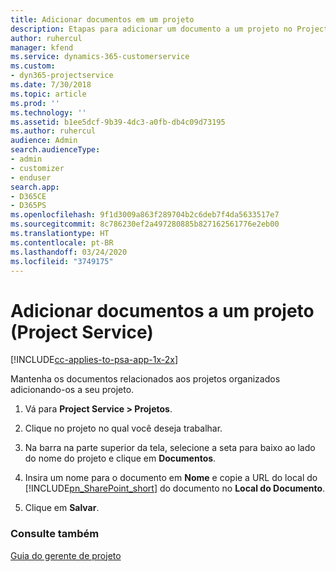```yaml
---
title: Adicionar documentos em um projeto
description: Etapas para adicionar um documento a um projeto no Project Service
author: ruhercul
manager: kfend
ms.service: dynamics-365-customerservice
ms.custom:
- dyn365-projectservice
ms.date: 7/30/2018
ms.topic: article
ms.prod: ''
ms.technology: ''
ms.assetid: b1ee5dcf-9b39-4dc3-a0fb-db4c09d73195
ms.author: ruhercul
audience: Admin
search.audienceType:
- admin
- customizer
- enduser
search.app:
- D365CE
- D365PS
ms.openlocfilehash: 9f1d3009a863f289704b2c6deb7f4da5633517e7
ms.sourcegitcommit: 8c786230ef2a497280885b827162561776e2eb00
ms.translationtype: HT
ms.contentlocale: pt-BR
ms.lasthandoff: 03/24/2020
ms.locfileid: "3749175"
---
```

# <a name="add-documents-to-a-project-project-service"></a>Adicionar documentos a um projeto (Project Service)

[!INCLUDE[cc-applies-to-psa-app-1x-2x](../includes/cc-applies-to-psa-app-1x-2x.md)]

Mantenha os documentos relacionados aos projetos organizados adicionando-os a seu projeto.  
  
1. Vá para **Project Service > Projetos**.  
  
2. Clique no projeto no qual você deseja trabalhar.  
  
3. Na barra na parte superior da tela, selecione a seta para baixo ao lado do nome do projeto e clique em **Documentos**.  
  
4. Insira um nome para o documento em **Nome** e copie a URL do local do [!INCLUDE[pn_SharePoint_short](../includes/pn-sharepoint-short.md)] do documento no **Local do Documento**.  
  
5. Clique em **Salvar**.  
  
### <a name="see-also"></a>Consulte também  
 [Guia do gerente de projeto](../project-service/project-manager-guide.md)
